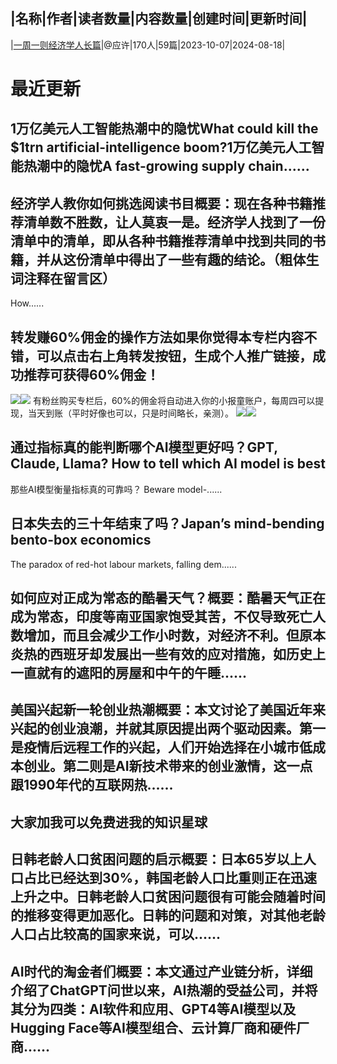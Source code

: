 |名称|作者|读者数量|内容数量|创建时间|更新时间|
---
|[一周一则经济学人长篇](https://xiaobot.net/p/tewords?refer=0b133df9-27dc-423b-8101-639049001c13)|@应许|170人|59篇|2023-10-07|2024-08-18|

# 最近更新
## 1万亿美元人工智能热潮中的隐忧What could kill the $1trn artificial-intelligence boom?1万亿美元人工智能热潮中的隐忧A fast-growing supply chain......
## 经济学人教你如何挑选阅读书目概要：现在各种书籍推荐清单数不胜数，让人莫衷一是。经济学人找到了一份清单中的清单，即从各种书籍推荐清单中找到共同的书籍，并从这份清单中得出了一些有趣的结论。（粗体生词注释在留言区）
How......
## 转发赚60%佣金的操作方法<strong>如果你觉得本专栏内容不错，可以点击右上角转发按钮，生成个人推广链接，成功推荐可获得60%佣金！</strong>
<img src="https://static.xiaobot.net/file/2024-08-03/365239/29403b08fd6e3bf5547ca4ab7162eb07.png"><img src="https://static.xiaobot.net/file/2024-08-03/365239/c1f3a340e1bfc4d9939a9679b2486279.png">
有粉丝购买专栏后，60%的佣金将自动进入你的小报童账户，每周四可以提现，当天到账（平时好像也可以，只是时间略长，亲测）。
<img src="https://static.xiaobot.net/file/2024-08-03/365239/32d346ce4ccda81e7bbfe46ce69fe859.png"><img src="https://static.xiaobot.net/file/2024-08-03/365239/1292ec7b1a5cc26072361cab42cac043.png">


## 通过指标真的能判断哪个AI模型更好吗？GPT, Claude, Llama? How to tell which AI model is best
那些AI模型衡量指标真的可靠吗？
Beware model-......
## 日本失去的三十年结束了吗？Japan’s mind-bending bento-box economics
The paradox of red-hot labour markets, falling dem......
## 如何应对正成为常态的酷暑天气？概要：酷暑天气正在成为常态，印度等南亚国家饱受其苦，不仅导致死亡人数增加，而且会减少工作小时数，对经济不利。但原本炎热的西班牙却发展出一些有效的应对措施，如历史上一直就有的遮阳的房屋和中午的午睡......
## 美国兴起新一轮创业热潮概要：本文讨论了美国近年来兴起的创业浪潮，并就其原因提出两个驱动因素。第一是疫情后远程工作的兴起，人们开始选择在小城市低成本创业。第二则是AI新技术带来的创业激情，这一点跟1990年代的互联网热......
## 大家加我可以免费进我的知识星球

## 日韩老龄人口贫困问题的启示概要：日本65岁以上人口占比已经达到30%，韩国老龄人口比重则正在迅速上升之中。日韩老龄人口贫困问题很有可能会随着时间的推移变得更加恶化。日韩的问题和对策，对其他老龄人口占比较高的国家来说，可以......
## AI时代的淘金者们概要：本文通过产业链分析，详细介绍了ChatGPT问世以来，AI热潮的受益公司，并将其分为四类：AI软件和应用、GPT4等AI模型以及Hugging Face等AI模型组合、云计算厂商和硬件厂商......

